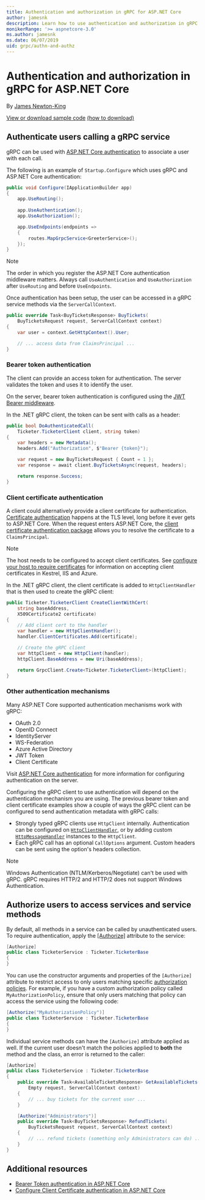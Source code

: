 ```yaml
---
title: Authentication and authorization in gRPC for ASP.NET Core
author: jamesnk
description: Learn how to use authentication and authorization in gRPC for ASP.NET Core.
monikerRange: '>= aspnetcore-3.0'
ms.author: jamesnk
ms.date: 06/07/2019
uid: grpc/authn-and-authz
---
```


# Authentication and authorization in gRPC for ASP.NET Core

By [James Newton-King](https://twitter.com/jamesnk)

[View or download sample code](https://github.com/aspnet/AspNetCore.Docs/tree/master/aspnetcore/grpc/authn-and-authz/sample/) [(how to download)](xref:index#how-to-download-a-sample)

## Authenticate users calling a gRPC service

gRPC can be used with [ASP.NET Core authentication](xref:security/authentication/identity) to associate a user with each call.

The following is an example of `Startup.Configure` which uses gRPC and ASP.NET Core authentication:

```csharp
public void Configure(IApplicationBuilder app)
{
    app.UseRouting();
    
    app.UseAuthentication();
    app.UseAuthorization();

    app.UseEndpoints(endpoints =>
    {
        routes.MapGrpcService<GreeterService>();
    });
}
```

> [!NOTE]
> The order in which you register the ASP.NET Core authentication middleware matters. Always call `UseAuthentication` and `UseAuthorization` after `UseRouting` and before `UseEndpoints`.

Once authentication has been setup, the user can be accessed in a gRPC service methods via the `ServerCallContext`.

```csharp
public override Task<BuyTicketsResponse> BuyTickets(
    BuyTicketsRequest request, ServerCallContext context)
{
    var user = context.GetHttpContext().User;

    // ... access data from ClaimsPrincipal ...
}

```

### Bearer token authentication

The client can provide an access token for authentication. The server validates the token and uses it to identify the user.

On the server, bearer token authentication is configured using the [JWT Bearer middleware](/dotnet/api/microsoft.extensions.dependencyinjection.jwtbearerextensions.addjwtbearer).

In the .NET gRPC client, the token can be sent with calls as a header:

```csharp
public bool DoAuthenticatedCall(
    Ticketer.TicketerClient client, string token)
{
    var headers = new Metadata();
    headers.Add("Authorization", $"Bearer {token}");

    var request = new BuyTicketsRequest { Count = 1 };
    var response = await client.BuyTicketsAsync(request, headers);

    return response.Success;
}
```

### Client certificate authentication

A client could alternatively provide a client certificate for authentication. [Certificate authentication](https://tools.ietf.org/html/rfc5246#section-7.4.4) happens at the TLS level, long before it ever gets to ASP.NET Core. When the request enters ASP.NET Core, the [client certificate authentication package](xref:security/authentication/certauth) allows you to resolve the certificate to a `ClaimsPrincipal`.

> [!NOTE]
> The host needs to be configured to accept client certificates. See [configure your host to require certificates](xref:security/authentication/certauth#configure-your-host-to-require-certificates) for information on accepting client certificates in Kestrel, IIS and Azure.

In the .NET gRPC client, the client certificate is added to `HttpClientHandler` that is then used to create the gRPC client:

```csharp
public Ticketer.TicketerClient CreateClientWithCert(
    string baseAddress,
    X509Certificate2 certificate)
{
    // Add client cert to the handler
    var handler = new HttpClientHandler();
    handler.ClientCertificates.Add(certificate);

    // Create the gRPC client
    var httpClient = new HttpClient(handler);
    httpClient.BaseAddress = new Uri(baseAddress);

    return GrpcClient.Create<Ticketer.TicketerClient>(httpClient);
}
```

### Other authentication mechanisms

Many ASP.NET Core supported authentication mechanisms work with gRPC:

* OAuth 2.0
* OpenID Connect
* IdentityServer
* WS-Federation
* Azure Active Directory
* JWT Token
* Client Certificate

Visit [ASP.NET Core authentication](xref:security/authentication/identity) for more information for configuring authentication on the server.

Configuring the gRPC client to use authentication will depend on the authentication mechanism you are using. The previous bearer token and client certificate examples show a couple of ways the gRPC client can be configured to send authentication metadata with gRPC calls:

* Strongly typed gRPC clients use `HttpClient` internally. Authentication can be configured on [`HttpClientHandler`](/dotnet/api/system.net.http.httpclienthandler), or by adding custom [`HttpMessageHandler`](/dotnet/api/system.net.http.httpmessagehandler) instances to the `HttpClient`.
* Each gRPC call has an optional `CallOptions` argument. Custom headers can be sent using the option's headers collection.

> [!NOTE]
> Windows Authentication (NTLM/Kerberos/Negotiate) can't be used with gRPC. gRPC requires HTTP/2 and HTTP/2 does not support Windows Authentication.

## Authorize users to access services and service methods

By default, all methods in a service can be called by unauthenticated users. To require authentication, apply the [[Authorize]](xref:Microsoft.AspNetCore.Authorization.AuthorizeAttribute) attribute to the service:

```csharp
[Authorize]
public class TicketerService : Ticketer.TicketerBase
{
}
```

You can use the constructor arguments and properties of the `[Authorize]` attribute to restrict access to only users matching specific [authorization policies](xref:security/authorization/policies). For example, if you have a custom authorization policy called `MyAuthorizationPolicy`, ensure that only users matching that policy can access the service using the following code:

```csharp
[Authorize("MyAuthorizationPolicy")]
public class TicketerService : Ticketer.TicketerBase
{
}
```

Individual service methods can have the `[Authorize]` attribute applied as well. If the current user doesn't match the policies applied to **both** the method and the class, an error is returned to the caller:

```csharp
[Authorize]
public class TicketerService : Ticketer.TicketerBase
{
    public override Task<AvailableTicketsResponse> GetAvailableTickets(
        Empty request, ServerCallContext context)
    {
        // ... buy tickets for the current user ...
    }

    [Authorize("Administrators")]
    public override Task<BuyTicketsResponse> RefundTickets(
        BuyTicketsRequest request, ServerCallContext context)
    {
        // ... refund tickets (something only Administrators can do) ..
    }
}
```

## Additional resources

* [Bearer Token authentication in ASP.NET Core](https://blogs.msdn.microsoft.com/webdev/2016/10/27/bearer-token-authentication-in-asp-net-core/)
* [Configure Client Certificate authentication in ASP.NET Core](xref:security/authentication/certauth)
